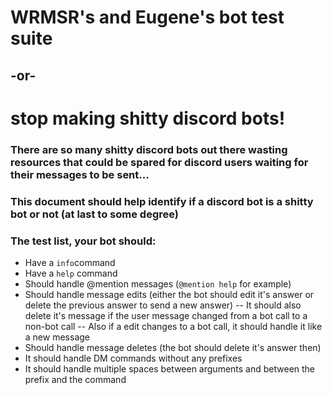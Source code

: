 # WRMSR's and Eugene's bot test suite
## -or-
# stop making shitty discord bots!

### There are so many shitty discord bots out there wasting resources that could be spared for discord users waiting for their messages to be sent...
### This document should help identify if a discord bot is a shitty bot or not (at last to some degree)

### The test list, your bot should:
 - Have a `info`command
 - Have a `help` command
 - Should handle @mention messages (`@mention help` for example)
 - Should handle message edits (either the bot should edit it's answer or delete the previous answer to send a new answer)
 -- It should also delete it's message if the user message changed from a bot call to a non-bot call
 -- Also if a edit changes to a bot call, it should handle it like a new message
 - Should handle message deletes (the bot should delete it's answer then)
 - It should handle DM commands without any prefixes
 - It should handle multiple spaces between arguments and between the prefix and the command
